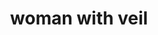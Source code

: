 ---
layout: smileys&emotion
title: woman with veil
emoji: woman_with_veil
permalink: 👰‍♀️.html
image: assets/img/3moji/woman_with_veil.png
---